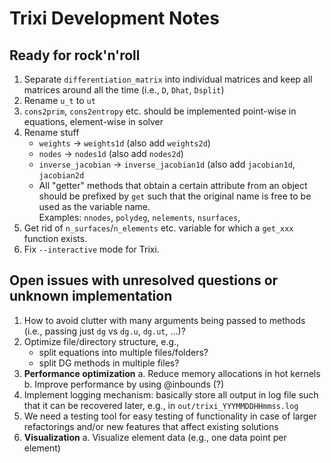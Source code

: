 # Trixi Development Notes

## Ready for rock'n'roll

1.  Separate `differentiation_matrix` into individual matrices and keep all
    matrices around all the time (i.e., `D`, `Dhat`, `Dsplit`)
2.  Rename `u_t` to `ut`
3.  `cons2prim`, `cons2entropy` etc. should be implemented point-wise in
    equations, element-wise in solver
4.  Rename stuff
    *   `weights` -> `weights1d` (also add `weights2d`)
    *   `nodes` -> `nodes1d` (also add `nodes2d`)
    *   `inverse_jacobian` -> `inverse_jacobian1d` (also add `jacobian1d`,
        `jacobian2d`
    *   All "getter" methods that obtain a certain attribute from an object
        should be prefixed by `get` such that the original name is free to be used
        as the variable name.  
        Examples: `nnodes`, `polydeg`, `nelements`, `nsurfaces`,
5.  Get rid of `n_surfaces`/`n_elements` etc. variable for which a `get_xxx`
    function exists.
6.  Fix `--interactive` mode for Trixi.


## Open issues with unresolved questions or unknown implementation

1.  How to avoid clutter with many arguments being passed to methods (i.e.,
    passing just `dg` vs `dg.u`, `dg.ut`, ...)?
2.  Optimize file/directory structure, e.g.,
    *   split equations into multiple files/folders?
    *   split DG methods in multiple files?
3.  **Performance optimization**
    a.  Reduce memory allocations in hot kernels
    b.  Improve performance by using @inbounds (?)
4.  Implement logging mechanism: basically store all output in log file such
    that it can be recovered later, e.g., in `out/trixi_YYYMMDDHHmmss.log`
5.  We need a testing tool for easy testing of functionality in case of larger
    refactorings and/or new features that affect existing solutions
6.  **Visualization**
    a.  Visualize element data (e.g., one data point per element)
